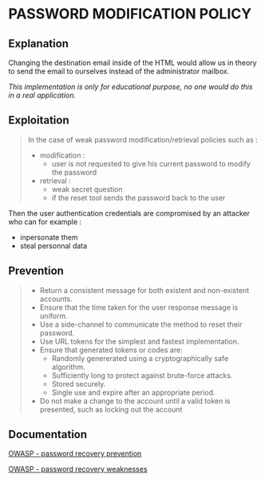 # PASSWORD MODIFICATION POLICY

## Explanation

Changing the destination email inside of the HTML would allow us in theory to send the email to ourselves instead of the administrator mailbox.

_This implementation is only for educational purpose, no one would do this in a real application._

## Exploitation

> In the case of weak password modification/retrieval policies such as :
>  - modification :
>    - user is not requested to give his current password to modify the password
>  - retrieval :
>    - weak secret question
>    - if the reset tool sends the password back to the user

Then the user authentication credentials are compromised by an attacker who can for example :
  - inpersonate them
  - steal personnal data

## Prevention

>  - Return a consistent message for both existent and non-existent accounts.
>  - Ensure that the time taken for the user response message is uniform.
>  - Use a side-channel to communicate the method to reset their password.
>  - Use URL tokens for the simplest and fastest implementation.
>  - Ensure that generated tokens or codes are:
>    - Randomly genererated using a cryptographically safe algorithm.
>    - Sufficiently long to protect against brute-force attacks.
>    - Stored securely.
>    - Single use and expire after an appropriate period.
>  - Do not make a change to the account until a valid token is presented, such as locking out the account

## Documentation

[OWASP - password recovery prevention](https://cheatsheetseries.owasp.org/cheatsheets/Forgot_Password_Cheat_Sheet.html)

[OWASP - password recovery weaknesses](https://owasp.org/www-project-web-security-testing-guide/latest/4-Web_Application_Security_Testing/04-Authentication_Testing/09-Testing_for_Weak_Password_Change_or_Reset_Functionalities)